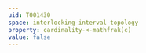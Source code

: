 ```yaml
---
uid: T001430
space: interlocking-interval-topology
property: cardinality-<-mathfrak(c)
value: false
---
```

